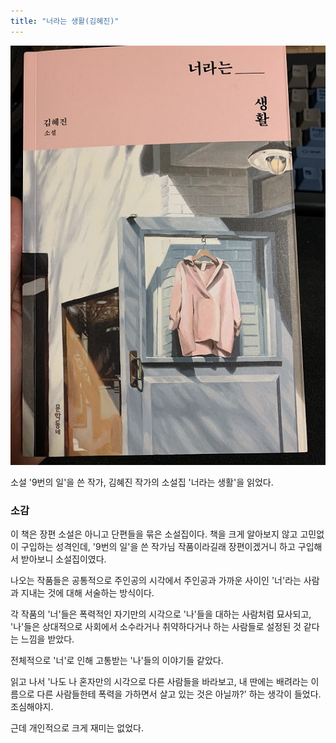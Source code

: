 ```yaml
---
title: "너라는 생활(김혜진)"
---
```


![너라는생활](/img/너라는생활.jpg)

소설 '9번의 일'을 쓴 작가, 김혜진 작가의 소설집 '너라는 생활'을 읽었다.

### 소감

이 책은 장편 소설은 아니고 단편들을 묶은 소설집이다. 
책을 크게 알아보지 않고 고민없이 구입하는 성격인데, '9번의 일'을 쓴 작가님 작품이라길래 장편이겠거니 하고 구입해서 받아보니 소설집이였다.

나오는 작품들은 공통적으로 주인공의 시각에서 주인공과 가까운 사이인 '너'라는 사람과 지내는 것에 대해 서술하는 방식이다.

각 작품의 '너'들은 폭력적인 자기만의 시각으로 '나'들을 대하는 사람처럼 묘사되고, '나'들은 상대적으로 사회에서 소수라거나 취약하다거나 하는 사람들로 설정된 것 같다는 느낌을 받았다.

전체적으로 '너'로 인해 고통받는 '나'들의 이야기들 같았다.

읽고 나서 '나도 나 혼자만의 시각으로 다른 사람들을 바라보고, 내 딴에는 배려라는 이름으로 다른 사람들한테 폭력을 가하면서 살고 있는 것은 아닐까?' 하는 생각이 들었다. 조심해야지.

근데 개인적으로 크게 재미는 없었다.